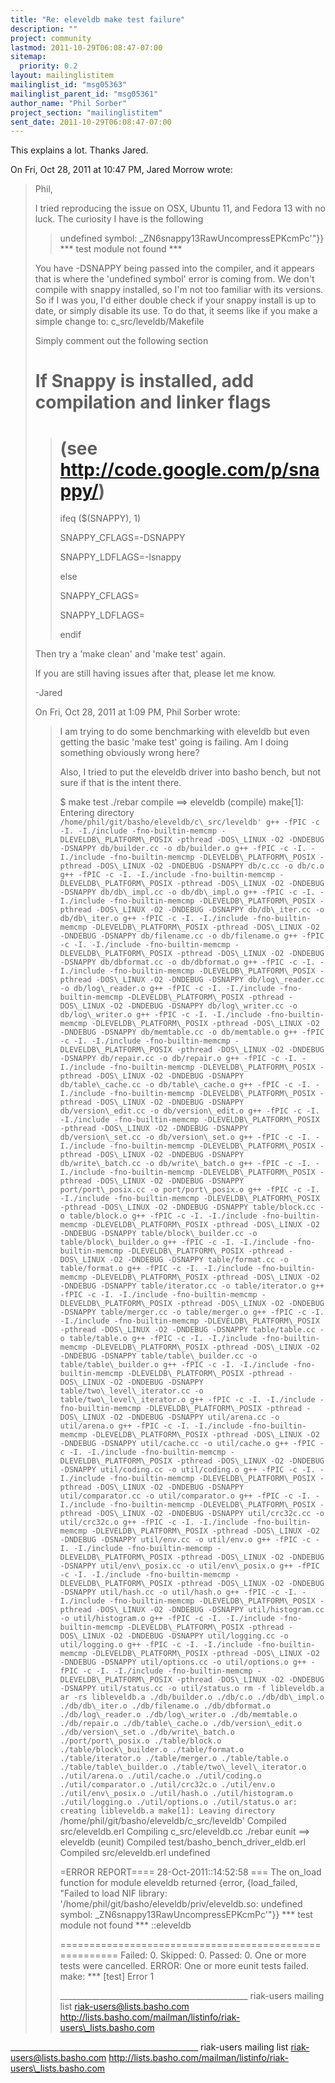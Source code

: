 ```yaml
---
title: "Re: eleveldb make test failure"
description: ""
project: community
lastmod: 2011-10-29T06:08:47-07:00
sitemap:
  priority: 0.2
layout: mailinglistitem
mailinglist_id: "msg05363"
mailinglist_parent_id: "msg05361"
author_name: "Phil Sorber"
project_section: "mailinglistitem"
sent_date: 2011-10-29T06:08:47-07:00
---
```



This explains a lot. Thanks Jared.

On Fri, Oct 28, 2011 at 10:47 PM, Jared Morrow  wrote:

> Phil,
>
> I tried reproducing the issue on OSX, Ubuntu 11, and Fedora 13 with no
> luck. The curiosity I have is the following
>
>> undefined symbol: \_ZN6snappy13RawUncompressEPKcmPc'"}}
>> \*\*\* test module not found \*\*\*
>>
> You have -DSNAPPY being passed into the compiler, and it appears that is
> where the 'undefined symbol' error is coming from. We don't compile with
> snappy installed, so I'm not too familiar with its versions. So if I was
> you, I'd either double check if your snappy install is up to date, or
> simply disable its use. To do that, it seems like if you make a simple
> change to: c\_src/leveldb/Makefile
>
> Simply comment out the following section
>
> # If Snappy is installed, add compilation and linker flags
>>>
>>>
>>
>> # (see http://code.google.com/p/snappy/)
>>>
>>>
>>
>> ifeq ($(SNAPPY), 1)
>>
>> SNAPPY\_CFLAGS=-DSNAPPY
>>
>> SNAPPY\_LDFLAGS=-lsnappy
>>
>> else
>>
>> SNAPPY\_CFLAGS=
>>
>> SNAPPY\_LDFLAGS=
>>
>> endif
>>
>>
>
>
> Then try a 'make clean' and 'make test' again.
>
> If you are still having issues after that, please let me know.
>
> -Jared
>
>
>
> On Fri, Oct 28, 2011 at 1:09 PM, Phil Sorber  wrote:
>
>> I am trying to do some benchmarking with eleveldb but even getting the
>> basic 'make test' going is failing. Am I doing something obviously
>> wrong here?
>>
>> Also, I tried to put the eleveldb driver into basho bench, but not
>> sure if that is the intent there.
>>
>> $ make test
>> ./rebar compile
>> ==> eleveldb (compile)
>> make[1]: Entering directory `/home/phil/git/basho/eleveldb/c\_src/leveldb'
>> g++ -fPIC -c -I. -I./include -fno-builtin-memcmp
>> -DLEVELDB\_PLATFORM\_POSIX -pthread -DOS\_LINUX -O2 -DNDEBUG
>> -DSNAPPY db/builder.cc -o db/builder.o
>> g++ -fPIC -c -I. -I./include -fno-builtin-memcmp
>> -DLEVELDB\_PLATFORM\_POSIX -pthread -DOS\_LINUX -O2 -DNDEBUG
>> -DSNAPPY db/c.cc -o db/c.o
>> g++ -fPIC -c -I. -I./include -fno-builtin-memcmp
>> -DLEVELDB\_PLATFORM\_POSIX -pthread -DOS\_LINUX -O2 -DNDEBUG
>> -DSNAPPY db/db\_impl.cc -o db/db\_impl.o
>> g++ -fPIC -c -I. -I./include -fno-builtin-memcmp
>> -DLEVELDB\_PLATFORM\_POSIX -pthread -DOS\_LINUX -O2 -DNDEBUG
>> -DSNAPPY db/db\_iter.cc -o db/db\_iter.o
>> g++ -fPIC -c -I. -I./include -fno-builtin-memcmp
>> -DLEVELDB\_PLATFORM\_POSIX -pthread -DOS\_LINUX -O2 -DNDEBUG
>> -DSNAPPY db/filename.cc -o db/filename.o
>> g++ -fPIC -c -I. -I./include -fno-builtin-memcmp
>> -DLEVELDB\_PLATFORM\_POSIX -pthread -DOS\_LINUX -O2 -DNDEBUG
>> -DSNAPPY db/dbformat.cc -o db/dbformat.o
>> g++ -fPIC -c -I. -I./include -fno-builtin-memcmp
>> -DLEVELDB\_PLATFORM\_POSIX -pthread -DOS\_LINUX -O2 -DNDEBUG
>> -DSNAPPY db/log\_reader.cc -o db/log\_reader.o
>> g++ -fPIC -c -I. -I./include -fno-builtin-memcmp
>> -DLEVELDB\_PLATFORM\_POSIX -pthread -DOS\_LINUX -O2 -DNDEBUG
>> -DSNAPPY db/log\_writer.cc -o db/log\_writer.o
>> g++ -fPIC -c -I. -I./include -fno-builtin-memcmp
>> -DLEVELDB\_PLATFORM\_POSIX -pthread -DOS\_LINUX -O2 -DNDEBUG
>> -DSNAPPY db/memtable.cc -o db/memtable.o
>> g++ -fPIC -c -I. -I./include -fno-builtin-memcmp
>> -DLEVELDB\_PLATFORM\_POSIX -pthread -DOS\_LINUX -O2 -DNDEBUG
>> -DSNAPPY db/repair.cc -o db/repair.o
>> g++ -fPIC -c -I. -I./include -fno-builtin-memcmp
>> -DLEVELDB\_PLATFORM\_POSIX -pthread -DOS\_LINUX -O2 -DNDEBUG
>> -DSNAPPY db/table\_cache.cc -o db/table\_cache.o
>> g++ -fPIC -c -I. -I./include -fno-builtin-memcmp
>> -DLEVELDB\_PLATFORM\_POSIX -pthread -DOS\_LINUX -O2 -DNDEBUG
>> -DSNAPPY db/version\_edit.cc -o db/version\_edit.o
>> g++ -fPIC -c -I. -I./include -fno-builtin-memcmp
>> -DLEVELDB\_PLATFORM\_POSIX -pthread -DOS\_LINUX -O2 -DNDEBUG
>> -DSNAPPY db/version\_set.cc -o db/version\_set.o
>> g++ -fPIC -c -I. -I./include -fno-builtin-memcmp
>> -DLEVELDB\_PLATFORM\_POSIX -pthread -DOS\_LINUX -O2 -DNDEBUG
>> -DSNAPPY db/write\_batch.cc -o db/write\_batch.o
>> g++ -fPIC -c -I. -I./include -fno-builtin-memcmp
>> -DLEVELDB\_PLATFORM\_POSIX -pthread -DOS\_LINUX -O2 -DNDEBUG
>> -DSNAPPY port/port\_posix.cc -o port/port\_posix.o
>> g++ -fPIC -c -I. -I./include -fno-builtin-memcmp
>> -DLEVELDB\_PLATFORM\_POSIX -pthread -DOS\_LINUX -O2 -DNDEBUG
>> -DSNAPPY table/block.cc -o table/block.o
>> g++ -fPIC -c -I. -I./include -fno-builtin-memcmp
>> -DLEVELDB\_PLATFORM\_POSIX -pthread -DOS\_LINUX -O2 -DNDEBUG
>> -DSNAPPY table/block\_builder.cc -o table/block\_builder.o
>> g++ -fPIC -c -I. -I./include -fno-builtin-memcmp
>> -DLEVELDB\_PLATFORM\_POSIX -pthread -DOS\_LINUX -O2 -DNDEBUG
>> -DSNAPPY table/format.cc -o table/format.o
>> g++ -fPIC -c -I. -I./include -fno-builtin-memcmp
>> -DLEVELDB\_PLATFORM\_POSIX -pthread -DOS\_LINUX -O2 -DNDEBUG
>> -DSNAPPY table/iterator.cc -o table/iterator.o
>> g++ -fPIC -c -I. -I./include -fno-builtin-memcmp
>> -DLEVELDB\_PLATFORM\_POSIX -pthread -DOS\_LINUX -O2 -DNDEBUG
>> -DSNAPPY table/merger.cc -o table/merger.o
>> g++ -fPIC -c -I. -I./include -fno-builtin-memcmp
>> -DLEVELDB\_PLATFORM\_POSIX -pthread -DOS\_LINUX -O2 -DNDEBUG
>> -DSNAPPY table/table.cc -o table/table.o
>> g++ -fPIC -c -I. -I./include -fno-builtin-memcmp
>> -DLEVELDB\_PLATFORM\_POSIX -pthread -DOS\_LINUX -O2 -DNDEBUG
>> -DSNAPPY table/table\_builder.cc -o table/table\_builder.o
>> g++ -fPIC -c -I. -I./include -fno-builtin-memcmp
>> -DLEVELDB\_PLATFORM\_POSIX -pthread -DOS\_LINUX -O2 -DNDEBUG
>> -DSNAPPY table/two\_level\_iterator.cc -o table/two\_level\_iterator.o
>> g++ -fPIC -c -I. -I./include -fno-builtin-memcmp
>> -DLEVELDB\_PLATFORM\_POSIX -pthread -DOS\_LINUX -O2 -DNDEBUG
>> -DSNAPPY util/arena.cc -o util/arena.o
>> g++ -fPIC -c -I. -I./include -fno-builtin-memcmp
>> -DLEVELDB\_PLATFORM\_POSIX -pthread -DOS\_LINUX -O2 -DNDEBUG
>> -DSNAPPY util/cache.cc -o util/cache.o
>> g++ -fPIC -c -I. -I./include -fno-builtin-memcmp
>> -DLEVELDB\_PLATFORM\_POSIX -pthread -DOS\_LINUX -O2 -DNDEBUG
>> -DSNAPPY util/coding.cc -o util/coding.o
>> g++ -fPIC -c -I. -I./include -fno-builtin-memcmp
>> -DLEVELDB\_PLATFORM\_POSIX -pthread -DOS\_LINUX -O2 -DNDEBUG
>> -DSNAPPY util/comparator.cc -o util/comparator.o
>> g++ -fPIC -c -I. -I./include -fno-builtin-memcmp
>> -DLEVELDB\_PLATFORM\_POSIX -pthread -DOS\_LINUX -O2 -DNDEBUG
>> -DSNAPPY util/crc32c.cc -o util/crc32c.o
>> g++ -fPIC -c -I. -I./include -fno-builtin-memcmp
>> -DLEVELDB\_PLATFORM\_POSIX -pthread -DOS\_LINUX -O2 -DNDEBUG
>> -DSNAPPY util/env.cc -o util/env.o
>> g++ -fPIC -c -I. -I./include -fno-builtin-memcmp
>> -DLEVELDB\_PLATFORM\_POSIX -pthread -DOS\_LINUX -O2 -DNDEBUG
>> -DSNAPPY util/env\_posix.cc -o util/env\_posix.o
>> g++ -fPIC -c -I. -I./include -fno-builtin-memcmp
>> -DLEVELDB\_PLATFORM\_POSIX -pthread -DOS\_LINUX -O2 -DNDEBUG
>> -DSNAPPY util/hash.cc -o util/hash.o
>> g++ -fPIC -c -I. -I./include -fno-builtin-memcmp
>> -DLEVELDB\_PLATFORM\_POSIX -pthread -DOS\_LINUX -O2 -DNDEBUG
>> -DSNAPPY util/histogram.cc -o util/histogram.o
>> g++ -fPIC -c -I. -I./include -fno-builtin-memcmp
>> -DLEVELDB\_PLATFORM\_POSIX -pthread -DOS\_LINUX -O2 -DNDEBUG
>> -DSNAPPY util/logging.cc -o util/logging.o
>> g++ -fPIC -c -I. -I./include -fno-builtin-memcmp
>> -DLEVELDB\_PLATFORM\_POSIX -pthread -DOS\_LINUX -O2 -DNDEBUG
>> -DSNAPPY util/options.cc -o util/options.o
>> g++ -fPIC -c -I. -I./include -fno-builtin-memcmp
>> -DLEVELDB\_PLATFORM\_POSIX -pthread -DOS\_LINUX -O2 -DNDEBUG
>> -DSNAPPY util/status.cc -o util/status.o
>> rm -f libleveldb.a
>> ar -rs libleveldb.a ./db/builder.o ./db/c.o ./db/db\_impl.o
>> ./db/db\_iter.o ./db/filename.o ./db/dbformat.o ./db/log\_reader.o
>> ./db/log\_writer.o ./db/memtable.o ./db/repair.o ./db/table\_cache.o
>> ./db/version\_edit.o ./db/version\_set.o ./db/write\_batch.o
>> ./port/port\_posix.o ./table/block.o ./table/block\_builder.o
>> ./table/format.o ./table/iterator.o ./table/merger.o ./table/table.o
>> ./table/table\_builder.o ./table/two\_level\_iterator.o ./util/arena.o
>> ./util/cache.o ./util/coding.o ./util/comparator.o ./util/crc32c.o
>> ./util/env.o ./util/env\_posix.o ./util/hash.o ./util/histogram.o
>> ./util/logging.o ./util/options.o ./util/status.o
>> ar: creating libleveldb.a
>> make[1]: Leaving directory `/home/phil/git/basho/eleveldb/c\_src/leveldb'
>> Compiled src/eleveldb.erl
>> Compiling c\_src/eleveldb.cc
>> ./rebar eunit
>> ==> eleveldb (eunit)
>> Compiled test/basho\_bench\_driver\_eldb.erl
>> Compiled src/eleveldb.erl
>> undefined
>>
>> =ERROR REPORT==== 28-Oct-2011::14:52:58 ===
>> The on\_load function for module eleveldb returned {error,
>> {load\_failed,
>> "Failed to load
>> NIF library: '/home/phil/git/basho/eleveldb/priv/eleveldb.so:
>> undefined symbol: \_ZN6snappy13RawUncompressEPKcmPc'"}}
>> \*\*\* test module not found \*\*\*
>> ::eleveldb
>>
>> =======================================================
>> Failed: 0. Skipped: 0. Passed: 0.
>> One or more tests were cancelled.
>> ERROR: One or more eunit tests failed.
>> make: \*\*\* [test] Error 1
>>
>> \_\_\_\_\_\_\_\_\_\_\_\_\_\_\_\_\_\_\_\_\_\_\_\_\_\_\_\_\_\_\_\_\_\_\_\_\_\_\_\_\_\_\_\_\_\_\_
>> riak-users mailing list
>> riak-users@lists.basho.com
>> http://lists.basho.com/mailman/listinfo/riak-users\_lists.basho.com
>>
>
>
\_\_\_\_\_\_\_\_\_\_\_\_\_\_\_\_\_\_\_\_\_\_\_\_\_\_\_\_\_\_\_\_\_\_\_\_\_\_\_\_\_\_\_\_\_\_\_
riak-users mailing list
riak-users@lists.basho.com
http://lists.basho.com/mailman/listinfo/riak-users\_lists.basho.com

